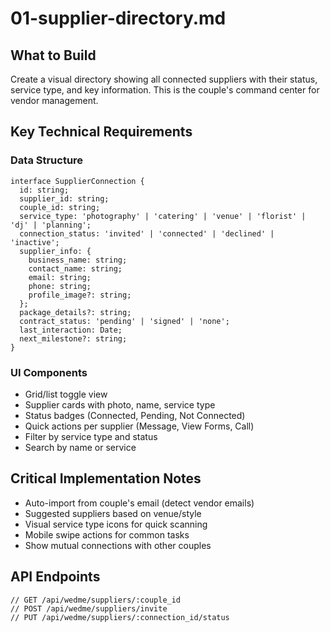 # 01-supplier-directory.md

## What to Build

Create a visual directory showing all connected suppliers with their status, service type, and key information. This is the couple's command center for vendor management.

## Key Technical Requirements

### Data Structure

```
interface SupplierConnection {
  id: string;
  supplier_id: string;
  couple_id: string;
  service_type: 'photography' | 'catering' | 'venue' | 'florist' | 'dj' | 'planning';
  connection_status: 'invited' | 'connected' | 'declined' | 'inactive';
  supplier_info: {
    business_name: string;
    contact_name: string;
    email: string;
    phone: string;
    profile_image?: string;
  };
  package_details?: string;
  contract_status: 'pending' | 'signed' | 'none';
  last_interaction: Date;
  next_milestone?: string;
}
```

### UI Components

- Grid/list toggle view
- Supplier cards with photo, name, service type
- Status badges (Connected, Pending, Not Connected)
- Quick actions per supplier (Message, View Forms, Call)
- Filter by service type and status
- Search by name or service

## Critical Implementation Notes

- Auto-import from couple's email (detect vendor emails)
- Suggested suppliers based on venue/style
- Visual service type icons for quick scanning
- Mobile swipe actions for common tasks
- Show mutual connections with other couples

## API Endpoints

```
// GET /api/wedme/suppliers/:couple_id
// POST /api/wedme/suppliers/invite
// PUT /api/wedme/suppliers/:connection_id/status
```